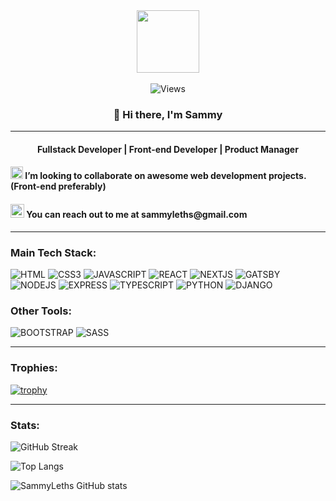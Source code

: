 <div id="header" align="center">
  <img src="https://media.giphy.com/media/R03zWv5p1oNSQd91EP/giphy.gif" width="100"/> <br><br>
  <img src="https://komarev.com/ghpvc/?username=sammyleths&style=flat-square&color=blue" alt="Views"/>
  <h3>👋 Hi there, I'm Sammy</h3>
</div>

---

<h4 align="center">Fullstack Developer | Front-end Developer | Product Manager </h4>

<div>
    <h4>
        <img src="https://user-images.githubusercontent.com/64320618/204891250-60a68a71-de75-433b-8582-328e500ef39b.png" alt="Collaborate" width="20"/> I’m looking to collaborate on awesome web development projects. (Front-end preferably)
    </h4>
</div>
<div>
    <h4>
        <img src="https://user-images.githubusercontent.com/64320618/204891783-fd2d45b6-9142-4d41-afec-3a8e079db010.png" alt="Reach me" width="22"/> You can reach out to me at sammyleths@gmail.com
    </h4>
</div>

<!--
---

<h3 align="left">Connect With Me:</h3>

<p align="left">
    <a href="https://www.linkedin.com/in/eyiowuawi/" target="_blank">
        <img src="https://img.shields.io/badge/linkedin-%230077B5.svg?style=for-the-badge&logo=linkedin&logoColor=white" alt="sammyleths linkedin" />
    </a>
    <a href="https://twitter.com/sammyleths" target="_blank">
        <img src="https://img.shields.io/badge/Twitter-blue?style=for-the-badge&logo=twitter&logoColor=white" alt="sammyleths twitter" />
    </a>
</p>

-->

---

<h3 align="left">Main Tech Stack:</h3>

<p align="left">
        <img src="https://img.shields.io/badge/html5-%23E34F26.svg?style=for-the-badge&logo=html5&logoColor=white" alt="HTML" />
        <img src="https://img.shields.io/badge/css3-%231572B6.svg?style=for-the-badge&logo=css3&logoColor=white" alt="CSS3" />
        <img src="https://img.shields.io/badge/JavaScript-black?style=for-the-badge&logo=javascript&logoColor=%23F7DF1E" alt="JAVASCRIPT" />
        <img src="https://img.shields.io/badge/react-%2320232a.svg?style=for-the-badge&logo=react&logoColor=%2361DAFB" alt="REACT" />
        <img src="https://img.shields.io/badge/next.js-000000?style=for-the-badge&logo=nextdotjs&logoColor=white" alt="NEXTJS" />
        <img src="https://img.shields.io/badge/gatsby-11081F.svg?style=for-the-badge&logo=gatsby&logoColor=white" alt="GATSBY" />
        <img src="https://img.shields.io/badge/Node.js-233056?style=for-the-badge&logo=node.js&logoColor=#233056" alt="NODEJS" />
        <img src="https://img.shields.io/badge/Express-cccccc?style=for-the-badge&logo=express&logoColor=black" alt="EXPRESS" />
        <img src="https://img.shields.io/badge/typescript-3178C6.svg?style=for-the-badge&logo=typescript&logoColor=white" alt="TYPESCRIPT" />
        <img src="https://img.shields.io/badge/python-2B5A82.svg?style=for-the-badge&logo=python&logoColor=white" alt="PYTHON" />
        <img src="https://img.shields.io/badge/django-0C4B33.svg?style=for-the-badge&logo=django&logoColor=white" alt="DJANGO" />
</p>

<h3 align="left">Other Tools:</h3>

<p align="left">
        <img src="https://img.shields.io/badge/bootstrap-722DF9.svg?style=for-the-badge&logo=bootstrap&logoColor=white" alt="BOOTSTRAP" />
        <img src="https://img.shields.io/badge/sass-hotpink.svg?style=for-the-badge&logo=sass&logoColor=white" alt="SASS" />
</p>

---

<h3 align="left">Trophies:</h3>

[![trophy](https://github-profile-trophy.vercel.app/?username=SammyLeths)](https://github.com/ryo-ma/github-profile-trophy)

---

<h3 align="left">Stats:</h3>

![GitHub Streak](http://github-readme-streak-stats.herokuapp.com?user=SammyLeths&theme=dark&background=000000)

![Top Langs](https://github-readme-stats.vercel.app/api/top-langs/?username=SammyLeths&layout=compact&theme=vision-friendly-dark)

![SammyLeths GitHub stats](https://github-readme-stats.vercel.app/api?username=SammyLeths&count_private=true&theme=vision-friendly-dark)


<!--
**SammyLeths/SammyLeths** is a ✨ _special_ ✨ repository because its `README.md` (this file) appears on your GitHub profile.

Here are some ideas to get you started:

- 🔭 I’m currently working on ...
- 🌱 I’m currently learning ...
- 👯 I’m looking to collaborate on ...
- 🤔 I’m looking for help with ...
- 💬 Ask me about ...
- 📫 How to reach me: ...
- 😄 Pronouns: ...
- ⚡ Fun fact: ...
-->

